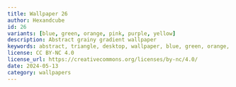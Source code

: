 ```yaml
---
title: Wallpaper 26
author: Hexandcube
id: 26
variants: [blue, green, orange, pink, purple, yellow]
description: Abstract grainy gradient wallpaper
keywords: abstract, triangle, desktop, wallpaper, blue, green, orange, pink, purple, yellow, gradient, minimalist, minimalistic
license: CC BY-NC 4.0
license_url: https://creativecommons.org/licenses/by-nc/4.0/
date: 2024-05-13
category: wallpapers
---
```

